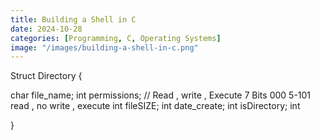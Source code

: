 ```yaml
---
title: Building a Shell in C
date: 2024-10-28
categories: [Programming, C, Operating Systems]
image: "/images/building-a-shell-in-c.png"
---
```


Struct Directory
{

char file_name;
int permissions; // Read , write , Execute 7 Bits 000 5-101 read , no write , execute
int fileSIZE;
int date_create;
int isDirectory;
int 

}
